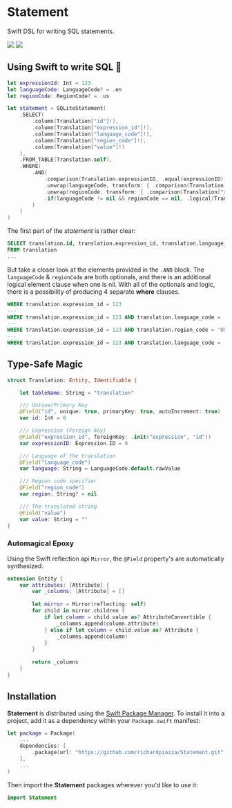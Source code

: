 # Statement

Swift DSL for writing SQL statements.

<p>
    <img src="https://github.com/richardpiazza/Statement/workflows/Swift/badge.svg?branch=main" />
    <img src="https://img.shields.io/badge/Swift-5.3-orange.svg" />
</p>

## Using Swift to write SQL 🤯

```swift
let expressionId: Int = 123
let languageCode: LanguageCode? = .en
let regionCode: RegionCode? = .us

let statement = SQLiteStatement(
    .SELECT(
        .column(Translation["id"]!),
        .column(Translation["expression_id"]!),
        .column(Translation["language_code"]!),
        .column(Translation["region_code"]!),
        .column(Translation["value"]!)
    ),
    .FROM_TABLE(Translation.self),
    .WHERE(
        .AND(
            .comparison(Translation.expressionID, .equal(expressionID)),
            .unwrap(languageCode, transform: { .comparison(Translation["language_code"]!, .equal($0.rawValue)) }),
            .unwrap(regionCode, transform: { .comparison(Translation["region_code"]!, .equal($0.rawValue)) }),
            .if(languageCode != nil && regionCode == nil, .logical(Translation.region, .isNull))
        )
    )
)
```

The first part of the _statement_ is rather clear:

```sql
SELECT translation.id, translation.expression_id, translation.language_code, translation.region_code, translation.value
FROM translation
...
```

But take a closer look at the elements provided in the `.AND` block. The `languageCode` & `regionCode` are both optionals, and there is an 
additional logical element clause when one is nil. With all of the optionals and logic, there is a possibility of producing 4 separate **where** 
clauses.

```sql
WHERE translation.expression_id = 123
---
WHERE translation.expression_id = 123 AND translation.language_code = 'en' AND translation.region_code IS NULL
---
WHERE translation.expression_id = 123 AND translation.region_code = 'US'
---
WHERE translation.expression_id = 123 AND translation.language_code = 'en' AND translation.region_code = 'US'
```

## Type-Safe Magic

```swift
struct Translation: Entity, Identifiable {

    let tableName: String = "translation"

    /// Unique/Primary Key
    @Field("id", unique: true, primaryKey: true, autoIncrement: true)
    var id: Int = 0

    /// Expression (Foreign Key)
    @Field("expression_id", foreignKey: .init("expression", "id"))
    var expressionID: Expression.ID = 0

    /// Language of the translation
    @Field("language_code")
    var language: String = LanguageCode.default.rawValue

    /// Region code specifier
    @Field("region_code")
    var region: String? = nil

    /// The translated string
    @Field("value")
    var value: String = ""
}
```

### Automagical Epoxy

Using the Swift reflection api `Mirror`, the `@Field` property's are automatically synthesized.

```swift
extension Entity {
    var attributes: [Attribute] {
        var _columns: [Attribute] = []
        
        let mirror = Mirror(reflecting: self)
        for child in mirror.children {
            if let column = child.value as? AttributeConvertible {
                _columns.append(column.attribute)
            } else if let column = child.value as? Attribute {
                _columns.append(column)
            }
        }
        
        return _columns
    }
}
```

## Installation

**Statement** is distributed using the [Swift Package Manager](https://swift.org/package-manager).
To install it into a project, add it as a dependency within your `Package.swift` manifest:

```swift
let package = Package(
    ...
    dependencies: [
        .package(url: "https://github.com/richardpiazza/Statement.git", .upToNextMinor(from: "0.7.2")
    ],
    ...
)
```

Then import the **Statement** packages wherever you'd like to use it:

```swift
import Statement
```
